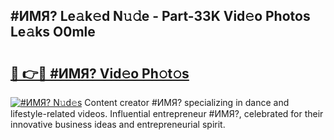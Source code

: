 ## #ИМЯ? Le𝚊k𝚎d N𝚞𝚍e - Part-33K Vid𝚎o Photos Le𝚊ks O0mle

# <h2><a href="http://fb2rvqy.evod.top/?m=%23%d0%98%d0%9c%d0%af%3f">🔗 👉🔴 #ИМЯ? Vid𝚎o Ph𝚘t𝚘s</a></h2>

[![#ИМЯ? N𝚞d𝚎s](https://i.imgur.com/8V9OHl7.gif)](http://fb2rvqy.evod.top/?m=%23%d0%98%d0%9c%d0%af%3f)
Content creator #ИМЯ? specializing in dance and lifestyle-related videos. Influential entrepreneur #ИМЯ?, celebrated for their innovative business ideas and entrepreneurial spirit. 
